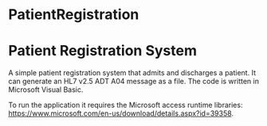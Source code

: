 # PatientRegistration
<h1>Patient Registration System</h1>
A simple patient registration system that admits and discharges a patient. It can generate an HL7 v2.5 ADT A04 message as a file.
The code is written in Microsoft Visual Basic.

To run the application it requires the Microsoft access runtime libraries: <https://www.microsoft.com/en-us/download/details.aspx?id=39358>.

